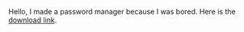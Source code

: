 Hello, I made a password manager because I was bored. Here is the [download link](https://github.com/jahmezissexy/Jahmez-Password-Manager/releases/download/installer/setup.exe).
